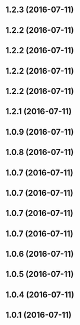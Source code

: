 <a name="1.2.3"></a>
## 1.2.3 (2016-07-11)



<a name="1.2.2"></a>
## 1.2.2 (2016-07-11)



<a name="1.2.2"></a>
## 1.2.2 (2016-07-11)



<a name="1.2.2"></a>
## 1.2.2 (2016-07-11)



<a name="1.2.2"></a>
## 1.2.2 (2016-07-11)



<a name="1.2.1"></a>
## 1.2.1 (2016-07-11)



<a name="1.0.9"></a>
## 1.0.9 (2016-07-11)



<a name="1.0.8"></a>
## 1.0.8 (2016-07-11)



<a name="1.0.7"></a>
## 1.0.7 (2016-07-11)



<a name="1.0.7"></a>
## 1.0.7 (2016-07-11)



<a name="1.0.7"></a>
## 1.0.7 (2016-07-11)



<a name="1.0.7"></a>
## 1.0.7 (2016-07-11)



<a name="1.0.6"></a>
## 1.0.6 (2016-07-11)



<a name="1.0.5"></a>
## 1.0.5 (2016-07-11)



<a name="1.0.4"></a>
## 1.0.4 (2016-07-11)



<a name="1.0.3"></a>
## 1.0.1 (2016-07-11)















